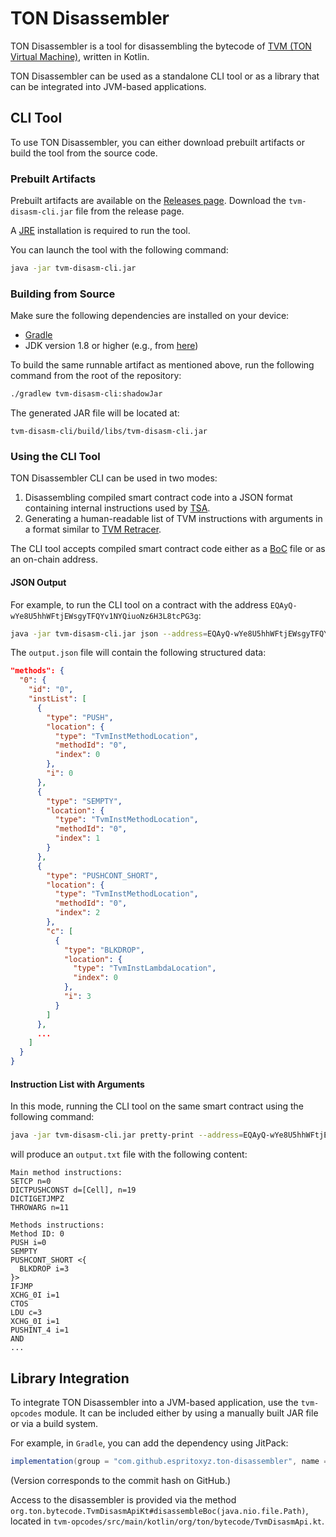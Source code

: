 # TON Disassembler

TON Disassembler is a tool for disassembling the bytecode of [TVM (TON Virtual Machine)](https://docs.ton.org/tvm.pdf), written in Kotlin.

TON Disassembler can be used as a standalone CLI tool or as a library that can be integrated into JVM-based applications.

## CLI Tool

To use TON Disassembler, you can either download prebuilt artifacts or build the tool from the source code.

### Prebuilt Artifacts

Prebuilt artifacts are available on the [Releases page](https://github.com/espritoxyz/ton-disassembler/releases/latest). Download the `tvm-disasm-cli.jar` file from the release page.

A [JRE](https://www.java.com/en/download) installation is required to run the tool.

You can launch the tool with the following command:

```bash
java -jar tvm-disasm-cli.jar
```

### Building from Source

Make sure the following dependencies are installed on your device:

- [Gradle](https://gradle.org/)
- JDK version 1.8 or higher (e.g., from [here](https://www.oracle.com/java/technologies/javase/javase8-archive-downloads.html))

To build the same runnable artifact as mentioned above, run the following command from the root of the repository:

```bash
./gradlew tvm-disasm-cli:shadowJar
```

The generated JAR file will be located at:

```
tvm-disasm-cli/build/libs/tvm-disasm-cli.jar
```

### Using the CLI Tool

TON Disassembler CLI can be used in two modes:

1. Disassembling compiled smart contract code into a JSON format containing internal instructions used by [TSA](https://github.com/espritoxyz/tsa).
2. Generating a human-readable list of TVM instructions with arguments in a format similar to [TVM Retracer](https://retracer.ton.org/?tx=8f9d74ab7f3d004eb5e5d13232e1ef1a594c4caac989b0f30c1579d95c5d5817).

The CLI tool accepts compiled smart contract code either as a [BoC](https://docs.ton.org/v3/documentation/data-formats/tlb/cell-boc) file or as an on-chain address.

#### JSON Output

For example, to run the CLI tool on a contract with the address `EQAyQ-wYe8U5hhWFtjEWsgyTFQYv1NYQiuoNz6H3L8tcPG3g`:

```bash
java -jar tvm-disasm-cli.jar json --address=EQAyQ-wYe8U5hhWFtjEWsgyTFQYv1NYQiuoNz6H3L8tcPG3g > output.json
```

The `output.json` file will contain the following structured data:

```json
"methods": {
  "0": {
    "id": "0",
    "instList": [
      {
        "type": "PUSH",
        "location": {
          "type": "TvmInstMethodLocation",
          "methodId": "0",
          "index": 0
        },
        "i": 0
      },
      {
        "type": "SEMPTY",
        "location": {
          "type": "TvmInstMethodLocation",
          "methodId": "0",
          "index": 1
        }
      },
      {
        "type": "PUSHCONT_SHORT",
        "location": {
          "type": "TvmInstMethodLocation",
          "methodId": "0",
          "index": 2
        },
        "c": [
          {
            "type": "BLKDROP",
            "location": {
              "type": "TvmInstLambdaLocation",
              "index": 0
            },
            "i": 3
          }
        ]
      },
      ...
    ]
  }
}
```

#### Instruction List with Arguments

In this mode, running the CLI tool on the same smart contract using the following command:

```bash
java -jar tvm-disasm-cli.jar pretty-print --address=EQAyQ-wYe8U5hhWFtjEWsgyTFQYv1NYQiuoNz6H3L8tcPG3g > output.txt
```

will produce an `output.txt` file with the following content:

```
Main method instructions:
SETCP n=0
DICTPUSHCONST d=[Cell], n=19
DICTIGETJMPZ
THROWARG n=11

Methods instructions:
Method ID: 0
PUSH i=0
SEMPTY
PUSHCONT_SHORT <{
  BLKDROP i=3
}>
IFJMP
XCHG_0I i=1
CTOS
LDU c=3
XCHG_0I i=1
PUSHINT_4 i=1
AND
...
```

## Library Integration

To integrate TON Disassembler into a JVM-based application, use the `tvm-opcodes` module. It can be included either by using a manually built JAR file or via a build system.

For example, in `Gradle`, you can add the dependency using JitPack:

```gradle
implementation(group = "com.github.espritoxyz.ton-disassembler", name = "tvm-opcodes", version = "b97117fd21c423179162bc9224e447ed50a66f62")
```

(Version corresponds to the commit hash on GitHub.)

Access to the disassembler is provided via the method `org.ton.bytecode.TvmDisasmApiKt#disassembleBoc(java.nio.file.Path)`, located in `tvm-opcodes/src/main/kotlin/org/ton/bytecode/TvmDisasmApi.kt`.

